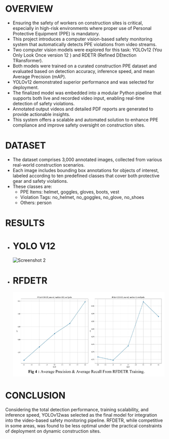 # OVERVIEW
- Ensuring the safety of workers on construction sites is critical, especially in high-risk environments where proper use of Personal Protective Equipment (PPE) is mandatory. 
- This project introduces a computer vision-based safety monitoring system that automatically detects PPE violations from video streams. 
- Two computer vision models were explored for this task: YOLOv12 (You Only Look Once version 12 ) and RDETR (Refined DEtection TRansformer). 
- Both models were trained on a curated construction PPE dataset and evaluated based on detection accuracy, inference speed, and mean Average Precision (mAP). 
- YOLOv12 demonstrated superior performance and was selected for deployment. 
- The finalized model was embedded into a modular Python pipeline that supports both live and recorded video input, enabling real-time detection of safety violations. 
- Annotated output videos and detailed PDF reports are generated to provide actionable insights. 
- This system offers a scalable and automated solution to enhance PPE compliance and improve safety oversight on construction sites.
# DATASET
- The dataset comprises 3,000 annotated images, collected from various real-world construction scenarios.
- Each image includes bounding box annotations for objects of interest, labeled according to ten predefined classes that cover both protective gear and safety violations.
- These classes are:
  - PPE Items: helmet, goggles, gloves, boots, vest
  - Violation Tags: no_helmet, no_goggles, no_glove, no_shoes
  - Others: person
# RESULTS
 - # YOLO V12 
    ![Screenshot 2](Screenshot%202025-08-13%20163500.png)

 - # RFDETR
    ![Screenshot 1](Screenshot%202025-08-13%20162943.png)
   
# CONCLUSION
 Considering the total detection performance, training scalability, and inference speed, YOLOv12was selected as the final model for integration into the video-based safety monitoring pipeline. 
 RFDETR, while competitive in some areas, was found to be less optimal under the practical constraints of deployment on dynamic construction sites.
